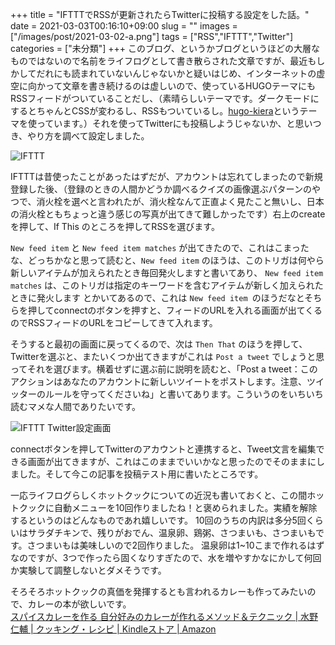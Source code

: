 +++
title = "IFTTTでRSSが更新されたらTwitterに投稿する設定をした話。"
date = 2021-03-03T00:16:10+09:00
slug = ""
images = ["/images/post/2021-03-02-a.png"]
tags = ["RSS","IFTTT","Twitter"]
categories = ["未分類"]
+++
このブログ、というかブログというほどの大層なものではないので名前をライフログとして書き散らされた文章ですが、最近もしかしてだれにも読まれていないんじゃないかと疑いはじめ、インターネットの虚空に向かって文章を書き続けるのは虚しいので、使っているHUGOテーマにもRSSフィードがついていることだし、（素晴らしいテーマです。ダークモードにするとちゃんとCSSが変わるし、RSSもついているし。[hugo-kiera](https://github.com/funkydan2/hugo-kiera)というテーマを使っています。）それを使ってTwitterにも投稿しようじゃないか、と思いつき、やり方を調べて設定しました。
<!--more-->

![IFTTT](/images/post/2021-03-02-a.png)

IFTTTは昔使ったことがあったはずだが、アカウントは忘れてしまったので新規登録した後、（登録のときの人間かどうか調べるクイズの画像選ぶパターンのやつで、消火栓を選べと言われたが、消火栓なんて正直よく見たこと無いし、日本の消火栓ともちょっと違う感じの写真が出てきて難しかったです）右上のcreateを押して、If This のところを押してRSSを選びます。 

`New feed item` と `New feed item matches` が出てきたので、これはこまったな、どっちかなと思って読むと、`New feed item` のほうは、このトリガは何やら新しいアイテムが加えられたとき毎回発火しますと書いてあり、 `New feed item matches` は、このトリガは指定のキーワードを含むアイテムが新しく加えられたときに発火します とかいてあるので、これは `New feed item `のほうだなとそちらを押してconnectのボタンを押すと、フィードのURLを入れる画面が出てくるのでRSSフィードのURLをコピーしてきて入れます。  

そうすると最初の画面に戻ってくるので、次は `Then That` のほうを押して、Twitterを選ぶと、またいくつか出てきますがこれは `Post a tweet` でしょうと思ってそれを選びます。横着せずに選ぶ前に説明を読むと、「Post a tweet：このアクションはあなたのアカウントに新しいツイートをポストします。注意、ツイッターのルールを守ってくださいね」と書いてあります。こういうのをいちいち読むマメな人間でありたいです。  

![IFTTT Twitter設定画面](/images/post/2021-03-02-b.png)

connectボタンを押してTwitterのアカウントと連携すると、Tweet文言を編集できる画面が出てきますが、これはこのままでいいかなと思ったのでそのままにしました。そして今この記事を投稿テスト用に書いたところです。  

一応ライフログらしくホットクックについての近況も書いておくと、この間ホットクックに自動メニューを10回作りましたね！と褒められました。実績を解除するというのはどんなものであれ嬉しいです。  10回のうちの内訳は多分5回くらいはサラダチキンで、残りがおでん、温泉卵、鶏粥、さつまいも、さつまいもです。さつまいもは美味しいので2回作りました。  温泉卵は1~10こまで作れるはずなのですが、3つで作ったら固くなりすぎたので、水を増やすかなにかして何回か実験して調整しないとダメそうです。  

そろそろホットクックの真価を発揮するとも言われるカレーも作ってみたいので、カレーの本が欲しいです。  
[スパイスカレーを作る 自分好みのカレーが作れるメソッド＆テクニック | 水野仁輔 | クッキング・レシピ | Kindleストア | Amazon](https://www.amazon.co.jp/dp/B08B5NFT8D/ref=dp-kindle-redirect?_encoding=UTF8&btkr=1)
